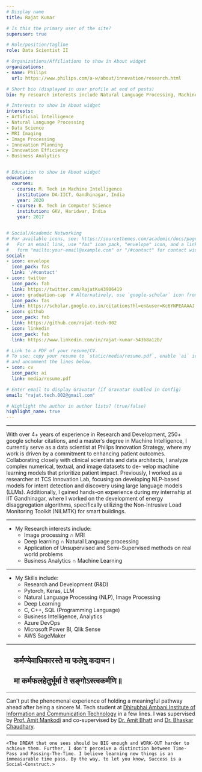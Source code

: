 ```yaml
---
# Display name
title: Rajat Kumar  

# Is this the primary user of the site?
superuser: true

# Role/position/tagline
role: Data Scientist II

# Organizations/Affiliations to show in About widget
organizations:
- name: Philips
  url: https://www.philips.com/a-w/about/innovation/research.html

# Short bio (displayed in user profile at end of posts)
bio: My research interests include Natural Language Processing, Machine Learning and Data Science.

# Interests to show in About widget
interests:
- Artificial Intelligence
- Natural Language Processing
- Data Science
- MRI Imaging
- Image Processing
- Innovation Planning
- Innovation Efficiency
- Business Analytics


# Education to show in About widget
education:
  courses:
  - course: M. Tech in Machine Intelligence
    institution: DA-IICT, Gandhinagar, India
    year: 2020
  - course: B. Tech in Computer Science 
    institution: GKV, Haridwar, India
    year: 2017


# Social/Academic Networking
# For available icons, see: https://sourcethemes.com/academic/docs/page-builder/#icons
#   For an email link, use "fas" icon pack, "envelope" icon, and a link in the
#   form "mailto:your-email@example.com" or "/#contact" for contact widget.
social:
- icon: envelope
  icon_pack: fas
  link: '/#contact'
- icon: twitter
  icon_pack: fab
  link: https://twitter.com/RajatKu43906419
- icon: graduation-cap  # Alternatively, use `google-scholar` icon from `ai` icon pack
  icon_pack: fas
  link: https://scholar.google.co.in/citations?hl=en&user=Kc6YNPEAAAAJ
- icon: github
  icon_pack: fab
  link: https://github.com/rajat-tech-002
- icon: linkedin
  icon_pack: fab
  link: https://www.linkedin.com/in/rajat-kumar-543b8a12b/

# Link to a PDF of your resume/CV.
# To use: copy your resume to `static/media/resume.pdf`, enable `ai` icons in `params.toml`, 
# and uncomment the lines below.
- icon: cv
  icon_pack: ai
  link: media/resume.pdf

# Enter email to display Gravatar (if Gravatar enabled in Config)
email: "rajat.tech.002@gmail.com"

# Highlight the author in author lists? (true/false)
highlight_name: true
---
```

---


With over 4+ years of experience in Research and Development, 250+ google scholar
citations, and a master’s degree in Machine Intelligence, I currently serve as a data
scientist at Philips Innovation Strategy, where my work is driven by a commitment
to enhancing patient outcomes. Collaborating closely with clinical scientists and
data architects, I analyze complex numerical, textual, and image datasets to de-
velop machine learning models that prioritize patient impact.
Previously, I worked as a researcher at TCS Innovation Lab, focusing on developing
NLP-based models for intent detection and discovery using large language models (LLMs). Additionally, I gained hands-on experience during my internship at IIT
Gandhinagar, where I worked on the development of energy disaggregation algorithms, specifically utilizing the Non-Intrusive Load Monitoring Toolkit (NILMTK) for
smart buildings.

---

* My Research interests include:
  * Image processing ∩ MRI 
  * Deep learning ∩ Natural Language processing 
  * Application of Unsupervised and Semi-Supervised methods on real world problems
  * Business Analytics ∩ Machine Learning 
  




---

* My Skills include:
  * Research and Development (R&D)
  * Pytorch, Keras, LLM
  * Natural Language Processing (NLP), Image Processing
  * Deep Learning
  * C, C++, SQL (Programming Language) 
  * Business Intelligence, Analytics
  * Azure DevOps
  * Microsoft Power BI, Qlik Sense
  * AWS SageMaker
  



---
## &nbsp;&nbsp;&nbsp;&nbsp;**कर्मण्येवाधिकारस्ते मा फलेषु कदाचन।**

## &nbsp;&nbsp;&nbsp;&nbsp;**मा कर्मफलहेतुर्भूर्मा ते सङ्गोऽस्त्वकर्मणि॥**
---

Can't put the phenomenal experience of holding a meaningful pathway ahead after being a sincere M. Tech student at [Dhirubhai Ambani Institute of Information and Communication Technology](https://www.daiict.ac.in/) in a few lines. I was supervised by [Prof. Amit Mankodi](https://www.daiict.ac.in/profile/amit-mankodi/) and co-supervised by [Dr. Amit Bhatt](https://www.daiict.ac.in/profile/amit-bhatt/) and [Dr. Bhaskar Chaudhary](https://www.daiict.ac.in/profile/bhaskar-chaudhury/). 


---

`<The DREAM that one sees should be BIG enough and WORK-OUT harder to achieve them. Further, I don't perceive a distinction between Time-Pass and Passing-The-Time. I believe learning new things is an immeasurable time pass. By the way, to let you know, Success is a Social-Construct.>`

